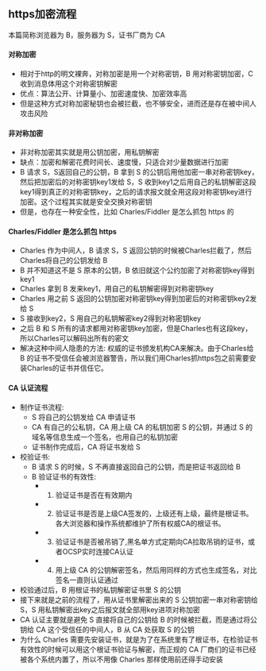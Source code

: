 ## https加密流程
本篇简称浏览器为 B，服务器为 S，证书厂商为 CA

#### 对称加密
- 相对于http的明文裸奔，对称加密是用一个对称密钥，B 用对称密钥加密，C 收到消息体用这个对称密钥解密
- 优点：算法公开、计算量小、加密速度快、加密效率高
- 但是这种方式对称加密秘钥也会被拦截，也不够安全，进而还是存在被中间人攻击风险

#### 非对称加密
- 非对称加密其实就是用公钥加密，用私钥解密
- 缺点：加密和解密花费时间长、速度慢，只适合对少量数据进行加密
- B 请求 S，S返回自己的公钥，B 拿到 S 的公钥后用他加密一串对称密钥key，然后把加密后的对称密钥key1发给 S，S 收到key1之后用自己的私钥解密这段key1得到真正的对称密钥key，之后的请求报文就全用这段对称密钥key进行加密。这个过程其实就是安全交换对称密钥
- 但是，也存在一种安全性，比如 Charles/Fiddler 是怎么抓包 https 的

#### Charles/Fiddler 是怎么抓包 https
- Charles 作为中间人，B 请求 S，S 返回公钥的时候被Charles拦截了，然后Charles将自己的公钥发给 B
- B 并不知道这不是 S 原本的公钥，B 依旧就这个公约加密了对称密钥key得到key1
- Charles 拿到 B 发来key1，用自己的私钥解密得到对称密钥key
- Charles 用之前 S 返回的公钥加密对称密钥key得到加密后的对称密钥key2发给 S
- S 接收到key2，S 用自己的私钥解密key2得到对称密钥key
- 之后 B 和 S 所有的请求都用对称密钥key加密，但是Charles也有这段key，所以Charles可以解码出所有的密文
- 解决这种中间人隐患的方法: 权威的证书颁发机构CA来解决。由于Charles给 B 的证书不受信任会被浏览器警告，所以我们用Charles抓https包之前需要安装Charles的证书并信任它。

#### CA 认证流程
- 制作证书流程:
  - S 将自己的公钥发给 CA 申请证书
  - CA 有自己的公私钥，CA 用上级 CA 的私钥加密 S 的公钥，并通过 S 的域名等信息生成一个签名，也用自己的私钥加密
  - 证书制作完成后，CA 将证书发给 S
- 校验证书:
  - B 请求 S 的时候，S 不再直接返回自己的公钥，而是把证书返回给 B
  - B 验证证书的有效性:
    - 1. 验证证书是否在有效期内
    - 2. 验证证书是否是上级CA签发的，上级还有上级，最终是根证书。各大浏览器和操作系统都维护了所有权威CA的根证书。
    - 3. 验证证书是否被吊销了,黑名单方式定期向CA拉取吊销的证书，或者OCSP实时连接CA认证
    - 4. 用上级 CA 的公钥解密签名，然后用同样的方式也生成签名，对比签名一直则认证通过
- 校验通过后，B 用根证书的私钥解密证书里 S 的公钥
- 接下来就是之前的流程了，用从证书里解密出来的 S 公钥加密一串对称密钥给 S，S 用私钥解密出key之后报文就全部用key进项对称加密
- CA 认证主要就是避免 S 直接将自己的公钥给 B 的时候被拦截，而是通过将公钥给 CA 这个受信任的中间人，B 从 CA 处获取 S 的公钥
- 为什么 Charles 需要先安装证书，就是为了在系统里有了根证书，在检验证书有效性的时候可以用这个根证书验证与解密，而正规的 CA 厂商们的证书已经被各个系统内置了，所以不用像 Charles 那样使用前还得手动安装